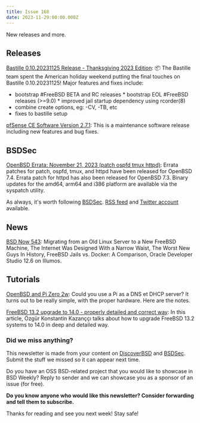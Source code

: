 ```yaml
---
title: Issue 168
date: 2023-11-29:00:00.000Z
---
```


New releases and more.

<!-- more -->

## Releases

[Bastille 0.10.20231125 Release - Thanksgiving 2023 Edition](https://github.com/BastilleBSD/bastille/releases/tag/0.10.20231125?utm_source=bsdweekly): 📦 The Bastille team spent the American holiday weekend putting the final touches on Bastille 0.10.20231125! Major features and fixes include: 

* bootstrap #FreeBSD BETA and RC releases * bootstrap EOL #FreeBSD releases (>=9.0) * improved jail startup dependency using rcorder(8)
* combine create options, eg: -CV, -TB, etc
* fixes to bastille setup

[pfSense CE Software Version 2.7.1](https://www.netgate.com/blog/netgate-releases-pfsense-ce-software-version-2.7.1?utm_source=bsdweekly): This is a maintenance software release including new features and bug fixes.

## BSDSec

[OpenBSD Errata: November 21, 2023 (patch ospfd tmux httpd)](https://bsdsec.net/articles/openbsd-errata-november-21-2023-patch-ospfd-tmux-httpd?utm_source=bsdweekly): Errata patches for patch, ospfd, tmux, and httpd have been released for OpenBSD 7.4. Errata patch for httpd has also been released for OpenBSD 7.3. Binary updates for the amd64, arm64 and i386 platform are available via the syspatch utility.

As always, it's worth following [BSDSec](https://bsdsec.net). [RSS feed](https://bsdsec.net/articles.atom) and [Twitter account](https://twitter.com/bsdsec) available.
## News

[BSD Now 543](https://www.bsdnow.tv/534?utm_source=bsdweekly): Migrating from an Old Linux Server to a New FreeBSD Machine, The Internet Was Designed With a Narrow Waist, The Worst New Guys In History, FreeBSD Jails vs. Docker: A Comparison, Oracle Developer Studio 12.6 on Illumos.

## Tutorials

[OpenBSD and Pi Zero 2w](https://www.tumfatig.net/2023/running-openbsd-on-raspberry-pi-zero-2-w/?utm_source=bsdweekly): Could you use a Pi as a DNS et DHCP server? It turns out to be really simple, with the proper hardware. Here are the notes.

[FreeBSD 13.2 upgrade to 14.0 - properly detailed and correct way](https://ozgurkazancci.com/freebsd-13-2-upgrade-to-14-0-proper-and-correct-way/?utm_source=bsdweekly): In this article, Özgür Konstantin Kazanççı talks about how to upgrade FreeBSD 13.2 systems to 14.0 in deep and detailed way.

### Did we miss anything?

This newsletter is made from your content on [DiscoverBSD](https://discoverbsd.com) and [BSDSec](https://bsdsec.net). Submit the stuff we missed so it can appear next time.

Do you have an OSS BSD-related project that you would like to showcase in BSD Weekly? Reply to sender and we can showcase you as a sponsor of an issue (for free).

**Do you know anyone who would like this newsletter? Consider forwarding and tell them to subscribe.**

Thanks for reading and see you next week! Stay safe!
